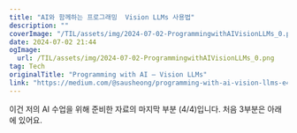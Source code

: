 ```yaml
---
title: "AI와 함께하는 프로그래밍  Vision LLMs 사용법"
description: ""
coverImage: "/TIL/assets/img/2024-07-02-ProgrammingwithAIVisionLLMs_0.png"
date: 2024-07-02 21:44
ogImage:
  url: /TIL/assets/img/2024-07-02-ProgrammingwithAIVisionLLMs_0.png
tag: Tech
originalTitle: "Programming with AI — Vision LLMs"
link: "https://medium.com/@sausheong/programming-with-ai-vision-llms-e4d1107c0be1"
---
```


이건 저의 AI 수업을 위해 준비한 자료의 마지막 부분 (4/4)입니다. 처음 3부분은 아래에 있어요.
